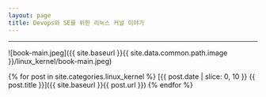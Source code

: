 ```yaml
---
layout: page
title: Devops와 SE를 위한 리눅스 커널 이야기
---
```


---

![book-main.jpeg]({{ site.baseurl }}{{ site.data.common.path.image }}/linux_kernel/book-main.jpeg)

{% for post in site.categories.linux_kernel %}
  [{{ post.date | slice: 0, 10 }} {{ post.title }}]({{ site.baseurl }}{{ post.url }})
{% endfor %}

